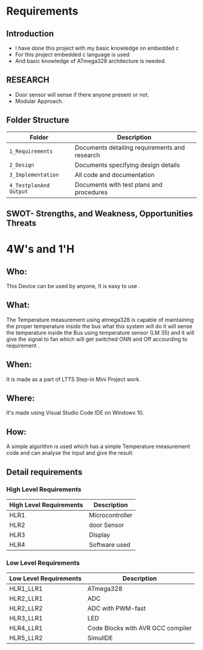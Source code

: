 
# Requirements

## Introduction
* I have done this project with my basic knowledge on embedded c 
* For this project embedded c language is used 
* And basic knowledge of ATmega328 architecture  is needed.
## RESEARCH

- Door sensor will sense if there anyone present or not.
- Modular Approach.

## Folder Structure
|Folder             | Description |
|-------------------| -----------------------------------------|
| `1_Requirements`   | Documents detailing requirements and research|
| `2_Design`         | Documents specifying design details|
| `3_Implementation` | All code and documentation|
| `4_TestplanAnd Output`      | Documents with test plans and procedures

## SWOT- Strengths, and Weakness, Opportunities Threats

# 4W's and 1'H
## Who:  
This Device can be used by anyone, It is easy to use .
## What:
The Temperature measurement using atmega328 is capable of maintaining the proper temperature inside the bus what this system will do it will sense the temperature inside the Bus using temperature sensor (LM 35) and it will give the signal to fan which will get switched ONN and Off accourding to requirement  .
## When:
It is made as a part of LTTS Step-in Mini Project work.
## Where:
It's made using Visual Studio Code IDE on Windows 10.
## How:
A simple algorithm is used which has a simple Temperature measurement code and can analyse the input and give the result.

## Detail requirements
### High Level Requirements
| High Level Requirements      | Description |
| ----------- | ----------- |
| HLR1      | Microcontroller   |
| HLR2   | door Sensor|
| HLR3  | Display|
| HLR4   | Software used|

### Low Level Requirements
| Low Level Requirements      | Description |
| ----------- | ----------- |
| HLR1_LLR1   | ATmega328     |
| HLR2_LLR1   |  ADC|
| HLR2_LLR2   | ADC with PWM-fast|
| HLR3_LLR1   |LED|
| HLR4_LLR1   | Code Blocks with AVR GCC compiler |
| HLR5_LLR2   | SimulIDE |
